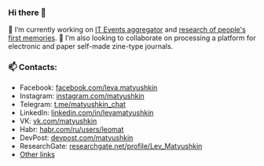 ### Hi there 👋

🔭 I’m currently working on [IT Events aggregator](https://matyushkin.github.io/events/) and [research of people's first memories](https://github.com/matyushkin/reminiscence). 👯 I’m also looking to collaborate on processing a platform for electronic and paper self-made zine-type journals.


### 📫 Contacts: 
* Facebook: [facebook.com/leva.matyushkin](https://www.facebook.com/leva.matyushkin)
* Instagram: [instagram.com/matyushkin](https://twitter.com/matyushkin)
* Telegram: [t.me/matyushkin_chat](https://t.me/matyushkin_chat)
* LinkedIn: [linkedin.com/in/levamatyushkin](https://www.linkedin.com/in/levamatyushkin/)
* VK: [vk.com/matyushkin](https://vk.com/matyushkin)
* Habr: [habr.com/ru/users/leomat](https://habr.com/ru/users/leomat/)
* DevPost: [devpost.com/matyushkin](https://devpost.com/matyushkin)
* ResearchGate: [researchgate.net/profile/Lev_Matyushkin](https://www.researchgate.net/profile/Lev_Matyushkin)
* [Other links](https://matyushkin.github.io/links/)
